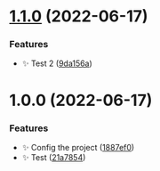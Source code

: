 # [1.1.0](https://github.com/mini-mirana/semantic-release/compare/v1.0.0...v1.1.0) (2022-06-17)


### Features

* :sparkles: Test 2 ([9da156a](https://github.com/mini-mirana/semantic-release/commit/9da156a2570da5b189c96dd6f4548adbe729a2f1))

# 1.0.0 (2022-06-17)


### Features

* :sparkles: Config the project ([1887ef0](https://github.com/mini-mirana/semantic-release/commit/1887ef098547d193359373860f3d9fe532549ea9))
* :sparkles: Test ([21a7854](https://github.com/mini-mirana/semantic-release/commit/21a7854989fe39748857d2728202c8db4c58de1f))
